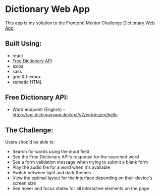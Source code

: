 # Dictionary Web App

This app is my solution to the Frontend Mentor Challenge [Dictionary Web App](https://www.frontendmentor.io/challenges/dictionary-web-app-h5wwnyuKFL).

## Built Using:

- react
- [Free Dictionary API](https://dictionaryapi.dev/)
- axios 
- sass
- grid & flexbox
- sematic HTML

## Free Dictionary API:

- Word endpoint (English) - https://api.dictionaryapi.dev/api/v2/entries/en/hello

## The Challenge:

Users should be able to:

- Search for words using the input field
- See the Free Dictionary API's response for the searched word
- See a form validation message when trying to submit a blank form
- Play the audio file for a word when it's available
- Switch between light and dark themes
- View the optimal layout for the interface depending on their device's screen size
- See hover and focus states for all interactive elements on the page
